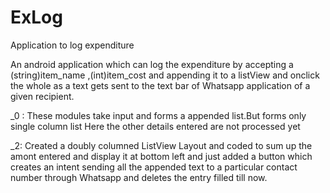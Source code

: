 # ExLog
Application to log expenditure

  An android application which can log the expenditure by accepting a (string)item_name ,(int)item_cost 
  and appending it to a listView and onclick the whole as a text gets sent to the text bar 
  of Whatsapp application of a given recipient.
  
_0 :
    These modules take input and forms a appended list.But forms only single column list 
    Here the other details entered are not processed yet

 _2:
    Created a doubly columned ListView Layout and coded to sum up the amont entered and display it at bottom left and
    just added a button which creates an intent sending all the  appended text to a particular contact number
    through Whatsapp and deletes the entry filled till now.
  
  
  
 
